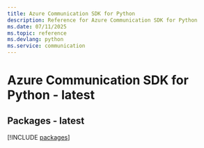 ```yaml
---
title: Azure Communication SDK for Python
description: Reference for Azure Communication SDK for Python
ms.date: 07/11/2025
ms.topic: reference
ms.devlang: python
ms.service: communication
---
```

# Azure Communication SDK for Python - latest
## Packages - latest
[!INCLUDE [packages](communication-index.md)]